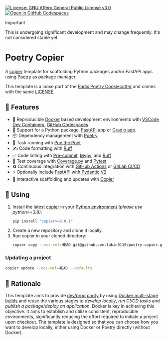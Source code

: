 [![License: GNU Affero General Public License v3.0](https://img.shields.io/static/v1?label=license&message=GNU%20AFFERO&color=blue)](https://github.com/lukin0110/poetry-copier/blob/main/LICENSE) [![Open in GitHub Codespaces](https://img.shields.io/static/v1?label=GitHub%20Codespaces&message=Open&color=blue&logo=github)](https://github.com/codespaces/new?hide_repo_select=true&ref=main&repo=724307075)

> [!IMPORTANT]
>
> This is undergoing significant development and may change frequently. It's not considered stable yet.

# Poetry Copier

A [copier](https://copier.readthedocs.io/en/stable/) template for scaffolding Python packages and/or FastAPI apps using 
[Poetry](https://python-poetry.org/) as package manager.

This template is a loose port of the [Radix Poetry Cookiecutter](https://github.com/radix-ai/poetry-cookiecutter) and comes with the same [LICENSE](LICENSE).

## 🎉 Features

- 🐳 Reproducible [Docker](https://www.docker.com/) based development environments with [VSCode Dev Containers](https://code.visualstudio.com/docs/remote/containers), [GitHub Codespaces](https://github.com/features/codespaces) 
- 🐍 Support for a Python package, [FastAPI](https://fastapi.tiangolo.com/) app or [Gradio app](https://www.gradio.app/).
- 📦 Dependency management with [Poetry](https://python-poetry.org/)
- 🏃 Task running with [Poe the Poet](https://poethepoet.natn.io/index.html)
- ✍️ Code formatting with [Ruff](https://docs.astral.sh/ruff/)
- ✅ Code linting with [Pre-commit](https://pre-commit.com/), [Mypy](), and [Ruff](https://docs.astral.sh/ruff/)
- 🧪 Test coverage with [Coverage.py](https://coverage.readthedocs.io/en/7.3.2/) and [Pytest](https://docs.pytest.org/en/7.4.x/)
- ♻️ Continuous integration with [GitHub Actions](https://docs.github.com/en/actions) or [GitLab CI/CD](https://docs.gitlab.com/ee/ci/)
- ⚡️ Optionally include [FastAPI](https://fastapi.tiangolo.com/) with [Pydantic V2](https://docs.pydantic.dev/2.5/)
- 🚧 Interactive scaffolding and updates with [Copier](https://copier.readthedocs.io/en/stable/)

## 🚀 Using

1. Install the latest [copier](https://copier.readthedocs.io/en/stable/#installation) in your [Python environment](https://github.com/pyenv/pyenv) _(please use python>=3.8)_:
    ```bash
    pip install "copier>=9.0.1"
    ```
2. Create a new repository and clone it locally.
3. Run copier in your cloned directory:
    ```bash
    copier copy --vcs-ref=HEAD git@github.com:lukin0110/poetry-copier.git .
    ```
   
### Updating a project

```bash
copier update --vcs-ref=HEAD --defaults
```

## 💭 Rationale
This template aims to provide [dev/prod parity](https://12factor.net/dev-prod-parity) by using [Docker multi-stage builds](https://docs.docker.com/build/building/multi-stage/) and reuse the various 
stages to *develop locally*, *run CI/CD tasks* and *publish a package/deploy an application*. Docker is key in 
achieving this objective. It aims to establish and utilize consistent, reproducible environments, significantly 
reducing the effort required to initiate a project upon checkout. The template is designed so that you can choose how 
you want to develop locally, either using Docker or Poetry directly (without Docker).
